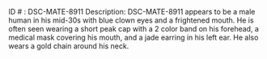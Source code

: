 ID # : DSC-MATE-8911
Description: DSC-MATE-8911 appears to be a male human in his mid-30s with blue clown eyes and a frightened mouth. He is often seen wearing a short peak cap with a 2 color band on his forehead, a medical mask covering his mouth, and a jade earring in his left ear. He also wears a gold chain around his neck.